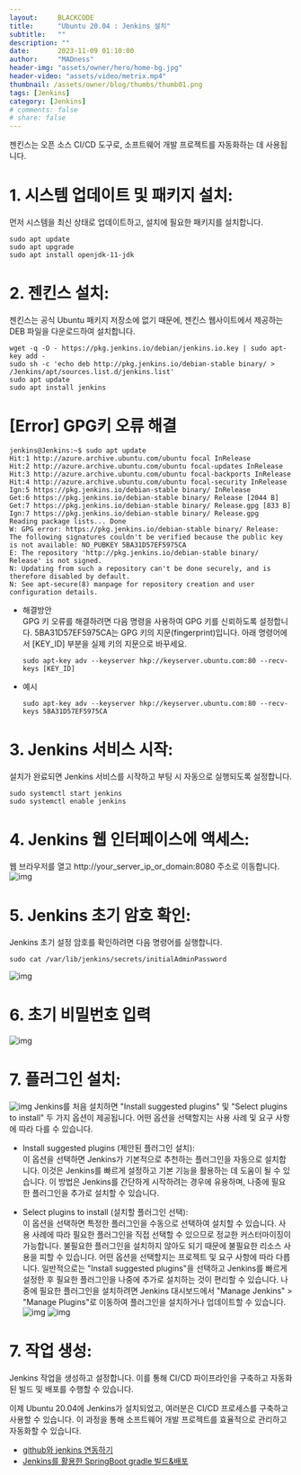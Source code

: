 ```yaml
---
layout:     BLACKCODE
title:      "Ubuntu 20.04 : Jenkins 설치"
subtitle:   ""
description: ""
date:       2023-11-09 01:10:00
author:     "MADness"
header-img: "assets/owner/hero/home-bg.jpg"
header-video: "assets/video/metrix.mp4"
thumbnail: /assets/owner/blog/thumbs/thumb01.png
tags: [Jenkins]
category: [Jenkins]
# comments: false
# share: false
---
```


젠킨스는 오픈 소스 CI/CD 도구로, 소프트웨어 개발 프로젝트를 자동화하는 데 사용됩니다.

# 1. 시스템 업데이트 및 패키지 설치:    
먼저 시스템을 최신 상태로 업데이트하고, 설치에 필요한 패키지를 설치합니다.
```
sudo apt update
sudo apt upgrade
sudo apt install openjdk-11-jdk
```

# 2. 젠킨스 설치:
젠킨스는 공식 Ubuntu 패키지 저장소에 없기 때문에, 젠킨스 웹사이트에서 제공하는 DEB 파일을 다운로드하여 설치합니다.
```
wget -q -O - https://pkg.jenkins.io/debian/jenkins.io.key | sudo apt-key add -
sudo sh -c 'echo deb http://pkg.jenkins.io/debian-stable binary/ > /Jenkins/apt/sources.list.d/jenkins.list'
sudo apt update
sudo apt install jenkins
```

# [Error] GPG키 오류 해결
```
jenkins@Jenkins:~$ sudo apt update
Hit:1 http://azure.archive.ubuntu.com/ubuntu focal InRelease
Hit:2 http://azure.archive.ubuntu.com/ubuntu focal-updates InRelease
Hit:3 http://azure.archive.ubuntu.com/ubuntu focal-backports InRelease
Hit:4 http://azure.archive.ubuntu.com/ubuntu focal-security InRelease
Ign:5 https://pkg.jenkins.io/debian-stable binary/ InRelease
Get:6 https://pkg.jenkins.io/debian-stable binary/ Release [2044 B]
Get:7 https://pkg.jenkins.io/debian-stable binary/ Release.gpg [833 B]
Ign:7 https://pkg.jenkins.io/debian-stable binary/ Release.gpg
Reading package lists... Done
W: GPG error: https://pkg.jenkins.io/debian-stable binary/ Release: The following signatures couldn't be verified because the public key is not available: NO_PUBKEY 5BA31D57EF5975CA
E: The repository 'http://pkg.jenkins.io/debian-stable binary/ Release' is not signed.
N: Updating from such a repository can't be done securely, and is therefore disabled by default.
N: See apt-secure(8) manpage for repository creation and user configuration details.
```
- 해결방안    
    GPG 키 오류를 해결하려면 다음 명령을 사용하여 GPG 키를 신뢰하도록 설정합니다. 5BA31D57EF5975CA는 GPG 키의 지문(fingerprint)입니다. 아래 명령어에서 [KEY_ID] 부분을 실제 키의 지문으로 바꾸세요.
    ```
    sudo apt-key adv --keyserver hkp://keyserver.ubuntu.com:80 --recv-keys [KEY_ID]
    ```

- 예시
    ```
    sudo apt-key adv --keyserver hkp://keyserver.ubuntu.com:80 --recv-keys 5BA31D57EF5975CA
    ```

# 3. Jenkins 서비스 시작:    
설치가 완료되면 Jenkins 서비스를 시작하고 부팅 시 자동으로 실행되도록 설정합니다.
```
sudo systemctl start jenkins
sudo systemctl enable jenkins
```

# 4. Jenkins 웹 인터페이스에 액세스:
웹 브라우저를 열고 http://your_server_ip_or_domain:8080 주소로 이동합니다. 
![img](/assets/category/Jenkins/01-01.PNG)

# 5. Jenkins 초기 암호 확인:
Jenkins 초기 설정 암호를 확인하려면 다음 명령어를 실행합니다.
```
sudo cat /var/lib/jenkins/secrets/initialAdminPassword
```
![img](/assets/category/Jenkins/01-02.PNG)

# 6. 초기 비밀번호 입력
![img](/assets/category/Jenkins/01-03.PNG)

# 7. 플러그인 설치:
![img](/assets/category/Jenkins/01-04.PNG)
Jenkins를 처음 설치하면 "Install suggested plugins" 및 "Select plugins to install" 두 가지 옵션이 제공됩니다. 어떤 옵션을 선택할지는 사용 사례 및 요구 사항에 따라 다를 수 있습니다.

- Install suggested plugins (제안된 플러그인 설치):   
    이 옵션을 선택하면 Jenkins가 기본적으로 추천하는 플러그인을 자동으로 설치합니다.
    이것은 Jenkins를 빠르게 설정하고 기본 기능을 활용하는 데 도움이 될 수 있습니다.
    이 방법은 Jenkins를 간단하게 시작하려는 경우에 유용하며, 나중에 필요한 플러그인을 추가로 설치할 수 있습니다.

- Select plugins to install (설치할 플러그인 선택):    
    이 옵션을 선택하면 특정한 플러그인을 수동으로 선택하여 설치할 수 있습니다.
    사용 사례에 따라 필요한 플러그인을 직접 선택할 수 있으므로 정교한 커스터마이징이 가능합니다.
    불필요한 플러그인을 설치하지 않아도 되기 때문에 불필요한 리소스 사용을 피할 수 있습니다.
    어떤 옵션을 선택할지는 프로젝트 및 요구 사항에 따라 다릅니다. 일반적으로는 "Install suggested plugins"을 선택하고 Jenkins를 빠르게 설정한 후 필요한 플러그인을 나중에 추가로 설치하는 것이 편리할 수 있습니다. 나중에 필요한 플러그인을 설치하려면 Jenkins 대시보드에서 "Manage Jenkins" > "Manage Plugins"로 이동하여 플러그인을 설치하거나 업데이트할 수 있습니다.
![img](/assets/category/Jenkins/01-05.PNG)
![img](/assets/category/Jenkins/01-06.PNG)


# 7. 작업 생성:
Jenkins 작업을 생성하고 설정합니다. 이를 통해 CI/CD 파이프라인을 구축하고 자동화된 빌드 및 배포를 수행할 수 있습니다.

이제 Ubuntu 20.04에 Jenkins가 설치되었고, 여러분은 CI/CD 프로세스를 구축하고 사용할 수 있습니다. 이 과정을 통해 소프트웨어 개발 프로젝트를 효율적으로 관리하고 자동화할 수 있습니다.
- [github와 jenkins 연동하기](https://2mukee.tistory.com/239)
- [Jenkins를 활용한 SpringBoot gradle 빌드&배포](https://velog.io/@mooh2jj/jenkins-docker-gradle-%EC%9E%90%EB%8F%99%EB%B0%B0%ED%8F%AC)